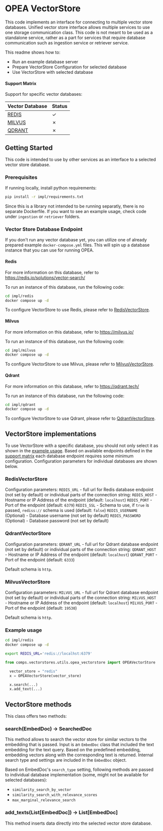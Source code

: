 # OPEA VectorStore
This code implements an interface for connecting to multiple vector store databases. Unified vector store interface allows multiple services to use one storage communication class. This code is not meant to be used as a standalone service, rather as a part for services that require database communication such as ingestion service or retriever service.

This readme shows how to:
- Run an example database server
- Prepare VectorStore Configuration for selected database
- Use VectorStore with selected database

#### Support Matrix

Support for specific vector databases:

| Vector Database    |  Status   |
| -------------------| --------- |
| [REDIS](#redis)    | &#x2713;  |
| [MILVUS](#milvus)  | &#x2717;  |
| [QDRANT](#qdrant)  | &#x2717;  |

## Getting Started

This code is intended to use by other services as an interface to a selected vector store database.

### Prerequisites
If running locally, install python requirements:

```bash
pip install -r impl/requirements.txt
```

Since this is a library not intended to be running separatly, there is no separate Dockerfile. If you want to see an example usage, check code under `ingestion` or `retriever` folders.

### Vector Store Database Endpoint

If you don't run any vector database yet, you can utilize one of already prepared example `docker-compose.yml` files. This will spin up a database instance that you can use for running OPEA.

#### Redis

For more information on this database, refer to https://redis.io/solutions/vector-search/

To run an instance of this database, run the following code:
```bash
cd impl/redis
docker compose up -d
```
To configure VectorStore to use Redis, please refer to [RedisVectorStore](#redisvectorstore).

#### Milvus

For more information on this database, refer to https://milvus.io/

To run an instance of this database, run the following code:
```bash
cd impl/milvus
docker compose up -d
```

To configure VectorStore to use Milvus, please refer to [MilvusVectorStore](#milvusvectorstore).

#### Qdrant

For more information on this database, refer to  https://qdrant.tech/

To run an instance of this database, run the following code:
```bash
cd impl/qdrant
docker compose up -d
```

To configure VectorStore to use Qdrant, please refer to [QdrantVectorStore](#qdrantvectorstore).

## VectorStore implementations

To use VectorStore with a specific database, you should not only select it as shown in the [example usage](#example-usage). Based on available endpoints defined in the [support matrix](#support-matrix) each database endpoint requires some minimum configuration. Configuration parameters for individual databases are shown below.

### RedisVectorStore

Configuration parameters:
`REDIS_URL` - full url for Redis database endpoint (not set by default)
or individual parts of the connection string:
`REDIS_HOST` - Hostname or IP Address of the endpoint (default: `localhost`)
`REDIS_PORT` - Port of the endpoint (default: `6379`)
`REDIS_SSL` - Schema to use, if `true` is passed, `rediss://` schema is used (default: `false`)
`REDIS_USERNAME` (Optional) - Database username (not set by default)
`REDIS_PASSWORD` (Optional) - Database password (not set by default)

### QdrantVectorStore

Configuration parameters:
`QDRANT_URL` - full url for Qdrant database endpoint (not set by default)
or individual parts of the connection string:
`QDRANT_HOST` - Hostname or IP Address of the endpoint (default: `localhost`)
`QDRANT_PORT` - Port of the endpoint (default: `6333`)

Default schema is `http`.

### MilvusVectorStore

Configuration parameters:
`MILVUS_URL` - full url for Qdrant database endpoint (not set by default)
or individual parts of the connection string:
`MILVUS_HOST` - Hostname or IP Address of the endpoint (default: `localhost`)
`MILVUS_PORT` - Port of the endpoint (default: `19530`)

Default schema is `http`.

### Example usage

```bash
cd impl/redis
docker compose up -d
```

```bash
export REDIS_URL='redis://localhst:6379'
```

```python
from comps.vectorstores.utils.opea_vectorstore import OPEAVectorStore

  vector_store = "redis"
  x = OPEAVectorStore(vector_store)

  x.search(...)
  x.add_text(...)
```

## VectorStore methods

This class offers two methods:

### search(EmbedDoc) -> SearchedDoc
This method allows to search the vector store for similar vectors to the embedding that is passed. Input is an `EmbedDoc` class that included the text embedding for the text query. Based on the predefined embedding, embedding vectors along with the corresponding text is returned. Internal search type and settings are included in the `EmbedDoc` object.

Based on EmbedDoc's `search_type` setting, following methods are passed to individual database implementation (some, might not be available for selected databases):
- `similarity_search_by_vector`
- `similarity_search_with_relevance_scores`
- `max_marginal_relevance_search`

### add_texts(List[EmbedDoc]) -> List[EmbedDoc]
This method inserts data directly into the selected vector store database.
